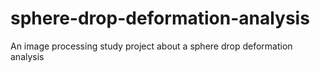 # sphere-drop-deformation-analysis
An image processing study project about a sphere drop deformation analysis
